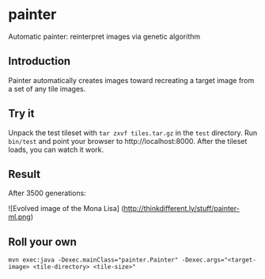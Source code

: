 painter
=======

Automatic painter: reinterpret images via genetic algorithm

## Introduction

Painter automatically creates images toward recreating a target image from a set of any tile images.

## Try it

Unpack the test tileset with `tar zxvf tiles.tar.gz` in the `test` directory. Run `bin/test` and point your browser to http://localhost:8000. After the tileset loads, you can watch it work.

## Result

After 3500 generations: 

![Evolved image of the Mona Lisa]
(http://thinkdifferent.ly/stuff/painter-ml.png)

## Roll your own

```
mvn exec:java -Dexec.mainClass="painter.Painter" -Dexec.args="<target-image> <tile-directory> <tile-size>"
```

